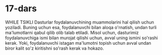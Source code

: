 # 17-dars
 WHILE TSIKLI
Dasturlar foydalanuvchining muammolarini hal qilish uchun yoziladi. Buning uchun esa, foydalanuvchi bilan aloqa o'rnatish, undan turli ma'lumotlarni qabul qilib olib talab etiladi. Misol uchun, dasturimiz foydalanuvchiga ismi bilan murojat qilishi uchun, avval uning ismini so'rashi kerak. Yoki, foydalanuvchi istagan ma'lumotni topish uchun avval undan biror kalit so'z kiritishni so'rash kerak va hokazo.















